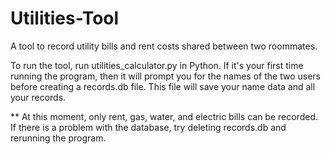 # Utilities-Tool
A tool to record utility bills and rent costs shared between two roommates.

To run the tool, run utilities_calculator.py in Python.
If it's your first time running the program, then it will prompt you for the names of the two users before creating a records.db file.
This file will save your name data and all your records.

** At this moment, only rent, gas, water, and electric bills can be recorded.
If there is a problem with the database, try deleting records.db and rerunning the program.
